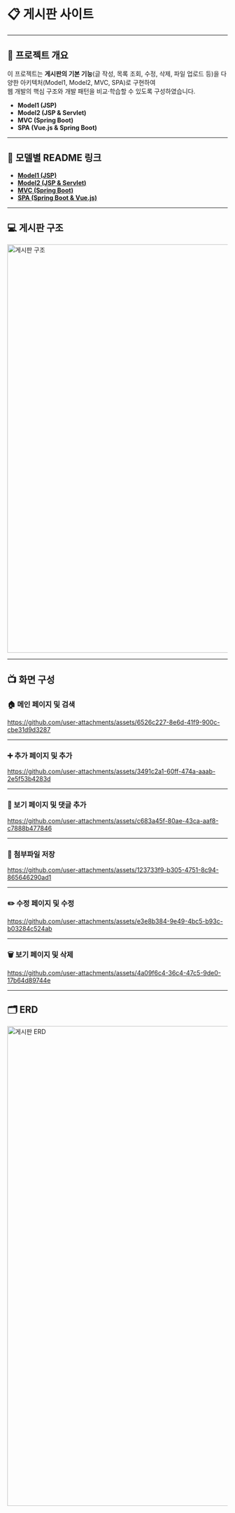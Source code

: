 # 📋 게시판 사이트

---

## 📝 프로젝트 개요

이 프로젝트는 **게시판의 기본 기능**(글 작성, 목록 조회, 수정, 삭제, 파일 업로드 등)을 다양한 아키텍처(Model1, Model2, MVC, SPA)로 구현하여  
웹 개발의 핵심 구조와 개발 패턴을 비교·학습할 수 있도록 구성하였습니다.

- **Model1 (JSP)**  
- **Model2 (JSP & Servlet)**  
- **MVC (Spring Boot)**  
- **SPA (Vue.js & Spring Boot)**  

---

## 🔗 모델별 README 링크

- [**Model1 (JSP)**](https://github.com/rooluDev/board-study/tree/main/study-model1)
- [**Model2 (JSP & Servlet)**](https://github.com/rooluDev/board-study/tree/main/study-model2)
- [**MVC (Spring Boot)**](https://github.com/rooluDev/board-study/tree/main/study-mvc)
- [**SPA (Spring Boot & Vue.js)**](https://github.com/rooluDev/board-study/tree/main/study-spa)

---

## 💻 게시판 구조

<img width="932" alt="게시판 구조" src="https://github.com/user-attachments/assets/32fe2c6f-d1a2-45ba-a5a2-fd3866853edb" />

---

## 📺 화면 구성

### 🏠 메인 페이지 및 검색

https://github.com/user-attachments/assets/6526c227-8e6d-41f9-900c-cbe31d9d3287

---

### ➕ 추가 페이지 및 추가

https://github.com/user-attachments/assets/3491c2a1-60ff-474a-aaab-2e5f53b4283d

---

### 💬 보기 페이지 및 댓글 추가

https://github.com/user-attachments/assets/c683a45f-80ae-43ca-aaf8-c7888b477846

---

### 📂 첨부파일 저장

https://github.com/user-attachments/assets/123733f9-b305-4751-8c94-865646290ad1

---

### ✏️ 수정 페이지 및 수정

https://github.com/user-attachments/assets/e3e8b384-9e49-4bc5-b93c-b03284c524ab

---

### 🗑️ 보기 페이지 및 삭제

https://github.com/user-attachments/assets/4a09f6c4-36c4-47c5-9de0-17b64d89744e

---

## 🗂 ERD

<img width="1095" alt="게시판 ERD" src="https://github.com/user-attachments/assets/572bca14-00b4-4924-9987-c360ad299f5b" />
